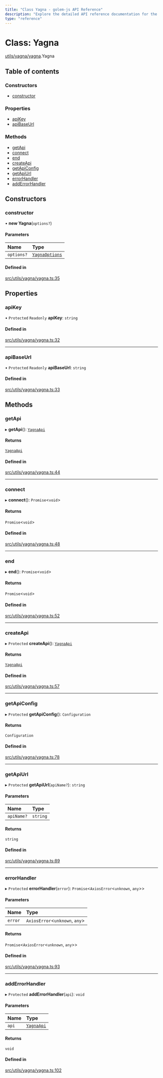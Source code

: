 ```yaml
---
title: "Class Yagna - golem-js API Reference"
description: "Explore the detailed API reference documentation for the Class Yagna within the golem-js SDK for the Golem Network."
type: "reference"
---
```

# Class: Yagna

[utils/yagna/yagna](../modules/utils_yagna_yagna).Yagna

## Table of contents

### Constructors

- [constructor](utils_yagna_yagna.Yagna#constructor)

### Properties

- [apiKey](utils_yagna_yagna.Yagna#apikey)
- [apiBaseUrl](utils_yagna_yagna.Yagna#apibaseurl)

### Methods

- [getApi](utils_yagna_yagna.Yagna#getapi)
- [connect](utils_yagna_yagna.Yagna#connect)
- [end](utils_yagna_yagna.Yagna#end)
- [createApi](utils_yagna_yagna.Yagna#createapi)
- [getApiConfig](utils_yagna_yagna.Yagna#getapiconfig)
- [getApiUrl](utils_yagna_yagna.Yagna#getapiurl)
- [errorHandler](utils_yagna_yagna.Yagna#errorhandler)
- [addErrorHandler](utils_yagna_yagna.Yagna#adderrorhandler)

## Constructors

### constructor

• **new Yagna**(`options?`)

#### Parameters

| Name | Type |
| :------ | :------ |
| `options?` | [`YagnaOptions`](../modules/utils_yagna_yagna#yagnaoptions) |

#### Defined in

[src/utils/yagna/yagna.ts:35](https://github.com/golemfactory/golem-js/blob/8dd67e1/src/utils/yagna/yagna.ts#L35)

## Properties

### apiKey

• `Protected` `Readonly` **apiKey**: `string`

#### Defined in

[src/utils/yagna/yagna.ts:32](https://github.com/golemfactory/golem-js/blob/8dd67e1/src/utils/yagna/yagna.ts#L32)

___

### apiBaseUrl

• `Protected` `Readonly` **apiBaseUrl**: `string`

#### Defined in

[src/utils/yagna/yagna.ts:33](https://github.com/golemfactory/golem-js/blob/8dd67e1/src/utils/yagna/yagna.ts#L33)

## Methods

### getApi

▸ **getApi**(): [`YagnaApi`](../modules/utils_yagna_yagna#yagnaapi)

#### Returns

[`YagnaApi`](../modules/utils_yagna_yagna#yagnaapi)

#### Defined in

[src/utils/yagna/yagna.ts:44](https://github.com/golemfactory/golem-js/blob/8dd67e1/src/utils/yagna/yagna.ts#L44)

___

### connect

▸ **connect**(): `Promise`<`void`\>

#### Returns

`Promise`<`void`\>

#### Defined in

[src/utils/yagna/yagna.ts:48](https://github.com/golemfactory/golem-js/blob/8dd67e1/src/utils/yagna/yagna.ts#L48)

___

### end

▸ **end**(): `Promise`<`void`\>

#### Returns

`Promise`<`void`\>

#### Defined in

[src/utils/yagna/yagna.ts:52](https://github.com/golemfactory/golem-js/blob/8dd67e1/src/utils/yagna/yagna.ts#L52)

___

### createApi

▸ `Protected` **createApi**(): [`YagnaApi`](../modules/utils_yagna_yagna#yagnaapi)

#### Returns

[`YagnaApi`](../modules/utils_yagna_yagna#yagnaapi)

#### Defined in

[src/utils/yagna/yagna.ts:57](https://github.com/golemfactory/golem-js/blob/8dd67e1/src/utils/yagna/yagna.ts#L57)

___

### getApiConfig

▸ `Protected` **getApiConfig**(): `Configuration`

#### Returns

`Configuration`

#### Defined in

[src/utils/yagna/yagna.ts:78](https://github.com/golemfactory/golem-js/blob/8dd67e1/src/utils/yagna/yagna.ts#L78)

___

### getApiUrl

▸ `Protected` **getApiUrl**(`apiName?`): `string`

#### Parameters

| Name | Type |
| :------ | :------ |
| `apiName?` | `string` |

#### Returns

`string`

#### Defined in

[src/utils/yagna/yagna.ts:89](https://github.com/golemfactory/golem-js/blob/8dd67e1/src/utils/yagna/yagna.ts#L89)

___

### errorHandler

▸ `Protected` **errorHandler**(`error`): `Promise`<`AxiosError`<`unknown`, `any`\>\>

#### Parameters

| Name | Type |
| :------ | :------ |
| `error` | `AxiosError`<`unknown`, `any`\> |

#### Returns

`Promise`<`AxiosError`<`unknown`, `any`\>\>

#### Defined in

[src/utils/yagna/yagna.ts:93](https://github.com/golemfactory/golem-js/blob/8dd67e1/src/utils/yagna/yagna.ts#L93)

___

### addErrorHandler

▸ `Protected` **addErrorHandler**(`api`): `void`

#### Parameters

| Name | Type |
| :------ | :------ |
| `api` | [`YagnaApi`](../modules/utils_yagna_yagna#yagnaapi) |

#### Returns

`void`

#### Defined in

[src/utils/yagna/yagna.ts:102](https://github.com/golemfactory/golem-js/blob/8dd67e1/src/utils/yagna/yagna.ts#L102)

